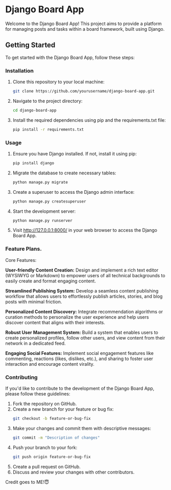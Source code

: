# Django Board App

Welcome to the Django Board App! This project aims to provide a platform for managing posts and tasks within a board framework, built using Django.

## Getting Started

To get started with the Django Board App, follow these steps:

### Installation

1. Clone this repository to your local machine:

   ```bash
   git clone https://github.com/yourusername/django-board-app.git
   ```

2. Navigate to the project directory:

   ```bash
   cd django-board-app
   ```

3. Install the required dependencies using pip and the requirements.txt file:

   ```bash
   pip install -r requirements.txt
   ```

### Usage

1. Ensure you have Django installed. If not, install it using pip:

   ```bash
   pip install django
   ```

2. Migrate the database to create necessary tables:

   ```bash
   python manage.py migrate
   ```

3. Create a superuser to access the Django admin interface:

   ```bash
   python manage.py createsuperuser
   ```

4. Start the development server:

   ```bash
   python manage.py runserver
   ```

5. Visit http://127.0.0.1:8000/ in your web browser to access the Django Board App.

### Feature Plans.

Core Features:

**User-friendly Content Creation:** Design and implement a rich text editor (WYSIWYG or Markdown) to empower users of all technical backgrounds to easily create and format engaging content.

**Streamlined Publishing System:** Develop a seamless content publishing workflow that allows users to effortlessly publish articles, stories, and blog posts with minimal friction.

**Personalized Content Discovery:** Integrate recommendation algorithms or curation methods to personalize the user experience and help users discover content that aligns with their interests.

**Robust User Management System:** Build a system that enables users to create personalized profiles, follow other users, and view content from their network in a dedicated feed.

**Engaging Social Features:** Implement social engagement features like commenting, reactions (likes, dislikes, etc.), and sharing to foster user interaction and encourage content virality.


### Contributing

If you'd like to contribute to the development of the Django Board App, please follow these guidelines:

1. Fork the repository on GitHub.
2. Create a new branch for your feature or bug fix:
   ```bash
   git checkout -b feature-or-bug-fix
   ```
3. Make your changes and commit them with descriptive messages:
   ```bash
   git commit -m "Description of changes"
   ```
4. Push your branch to your fork:
   ```bash
   git push origin feature-or-bug-fix
   ```
5. Create a pull request on GitHub.
6. Discuss and review your changes with other contributors.

Credit goes to ME!😇
